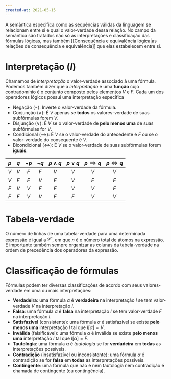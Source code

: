 ```yaml
---
created-at: 2021-05-15
---
```

A semântica especifica como as sequências válidas da linguagem se relacionam entre si e qual o valor-verdade dessa relação. No campo da semântica são tratados não só as interpretações e classificação das fórmulas lógicas, mas também [[Consequência e equivalência lógica|as relações de consequência e equivalência]] que elas estabelecem entre si.

# Interpretação ($I$)
Chamamos de *interpretação* o valor-verdade associado à uma fórmula. Podemos também dizer que a *interpretação* é uma **função** cujo contradomínio é o conjunto composto pelos elementos $V$ e $F$.
Cada um dos operadores lógicos possui uma interpretação específica

- Negação ($\neg$): Inverte o valor-verdade da fórmula.
- Conjunção ($\land$): É $V$ apenas se **todos** os valores-verdade de suas subfórmulas forem $V$.
- Disjunção ($\lor$): É $V$ se o valor-verdade de **pelo menos uma** de suas subfórmulas for $V$.
- Condicional ($\implies$): É $V$ se o valor-verdade do antecedente é $F$ ou se o valor-verdade do consequente é $V$.
- Bicondicional ($\iff$): É $V$ se o valor-verdade de suas subfórmulas forem **iguais**.

| $p$ | $q$ | $\neg p$ | $\neg q$ | $p \land q$ | $p \lor q$ | $p \implies q$ | $p \iff q$ |
|:---:|:---:|:--------:|:--------:|:-----------:|:----------:|:--------------:|:----------:|
| $V$ | $V$ |   $F$    |   $F$    |     $V$     |    $V$     |      $V$       |    $V$     |
| $V$ | $F$ |   $F$    |   $V$    |     $F$     |    $V$     |      $F$       |    $F$     |
| $F$ | $V$ |   $V$    |   $F$    |     $F$     |    $V$     |      $V$       |    $F$     |
| $F$ | $F$ |   $V$    |   $V$    |     $F$     |    $F$     |      $V$       |    $V$     |

# Tabela-verdade
O número de linhas de uma tabela-verdade para uma determinada expressão é igual a $2^n$, em que $n$ é o número total de átomos na expressão. É importante também sempre organizar as colunas da tabela-verdade na ordem de precedência dos operadores da expressão.

# Classificação de fórmulas
Fórmulas podem ter diversas classificações de acordo com seus valores-verdade em uma ou mais interpretações:

- **Verdadeira**: uma fórmula $\alpha$ é **verdadeira** na interpretação $I$ se tem valor-verdade $V$ na interpretação $I$.
- **Falsa**: uma fórmula $\alpha$ é **falsa** na interpretação $I$ se tem valor-verdade $F$ na interpretação $I$.
- **Satisfazível** (consistente): uma fórmula $\alpha$ é satisfazível se existe **pelo menos uma** interpretação $I$ tal que $I[\alpha] = V$.
- **Inválida** (falsificável): uma fórmula $\alpha$ é inválida se existe **pelo menos uma** interpretação $I$ tal que $I[\alpha] = F$.
- **Tautologia**: uma fórmula $\alpha$ é *tautologia* se for **verdadeira** em **todas** as interpretações possíveis.
- **Contradição** (insatisfazível ou inconsistente): uma fórmula $\alpha$ é contradição se for **falsa** em **todas** as interpretações possíveis.
- **Contingente**: uma fórmula que não é nem tautologia nem contradição é chamada de contingente (ou contingência).